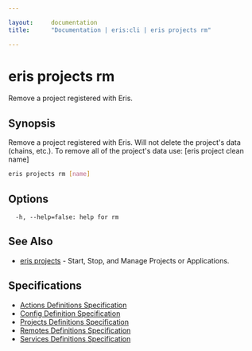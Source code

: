 ```yaml
---

layout:     documentation
title:      "Documentation | eris:cli | eris projects rm"

---
```


# eris projects rm

Remove a project registered with Eris.

## Synopsis

Remove a project registered with Eris. Will not delete the
project's data (chains, etc.). To remove all of the project's
data use: [eris project clean name]

```bash
eris projects rm [name]
```

## Options

```
  -h, --help=false: help for rm
```

## See Also

* [eris projects](https://docs.erisindustries.com/documentation/eris-cli/0.10.3/eris_projects/)	 - Start, Stop, and Manage Projects or Applications.

## Specifications

* [Actions Definitions Specification](https://docs.erisindustries.com/documentation/eris-cli/0.10.3/actions_definitions_spec/)
* [Config Definition Specification](https://docs.erisindustries.com/documentation/eris-cli/0.10.3/config_definition_spec/)
* [Projects Definitions Specification](https://docs.erisindustries.com/documentation/eris-cli/0.10.3/projects_definitions_spec/)
* [Remotes Definitions Specification](https://docs.erisindustries.com/documentation/eris-cli/0.10.3/remotes_definitions_spec/)
* [Services Definitions Specification](https://docs.erisindustries.com/documentation/eris-cli/0.10.3/services_definitions_spec/)

